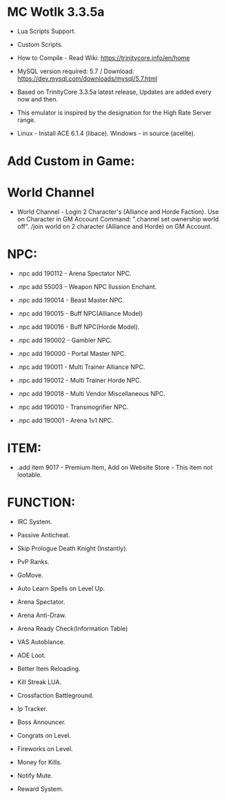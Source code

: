 # MC Wotlk 3.3.5a

* Lua Scripts Support.

* Custom Scripts.

* How to Compile - Read Wiki: https://trinitycore.info/en/home

* MySQL version required: 5.7 / Download: https://dev.mysql.com/downloads/mysql/5.7.html

* Based on TrinityCore 3.3.5a latest release, Updates are added every now and then.

* This emulator is inspired by the designation for the High Rate Server range.

* Linux - Install ACE 6.1.4 (libace). Windows - in source (acelite).

# Add Custom in Game:

# World Channel

* World Channel - Login 2 Character's (Alliance and Horde Faction). 
  Use on Character in GM Account Command: ".channel set ownership world off".
 /join world on 2 character (Alliance and Horde) on GM Account.

# NPC:

* .npc add 190112 - Arena Spectator NPC.

* .npc add 55003 - Weapon NPC Ilussion Enchant.

* .npc add 190014 - Beast Master NPC.

* .npc add 190015 - Buff NPC(Alliance Model) 

* .npc add 190016 - Buff NPC(Horde Model).

* .npc add 190002 - Gambler NPC.

* .npc add 190000 - Portal Master NPC.

* .npc add 190011 - Multi Trainer Alliance NPC.

* .npc add 190012 - Multi Trainer Horde NPC.

* .npc add 190018 - Multi Vendor Miscellaneous NPC.

* .npc add 190010 - Transmogrifier NPC.

* .npc add 190001 - Arena 1v1 NPC.

# ITEM:

* .add item 9017 - Premium Item, Add on Website Store - This item not lootable.

# FUNCTION:

* IRC System.

* Passive Anticheat.

* Skip Prologue Death Knight (Instantly).

* PvP Ranks.

* GoMove.

* Auto Learn Spells on Level Up.

* Arena Spectator.

* Arena Anti-Draw.

* Arena Ready Check(Information Table)

* VAS Autoblance.

* AOE Loot.

* Better Item Reloading.

* Kill Streak LUA.

* Crossfaction Battleground.

* Ip Tracker.

* Boss Announcer.

* Congrats on Level.

* Fireworks on Level.

* Money for Kills.

* Notify Mute.

* Reward System.